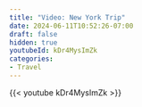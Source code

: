 ```yaml
---
title: "Video: New York Trip"
date: 2024-06-11T10:52:26-07:00
draft: false
hidden: true
youtubeId: kDr4MysImZk
categories:
- Travel
---
```


{{< youtube kDr4MysImZk >}}